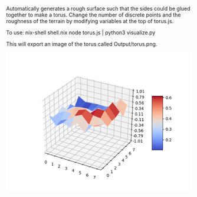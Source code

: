 Automatically generates a rough surface such that the sides could be glued together to make a torus.
Change the number of discrete points and the roughness of the terrain by modifying variables at the top of torus.js.

To use:
 nix-shell shell.nix
 node torus.js | python3 visualize.py

This will export an image of the torus called Output/torus.png.

![Example Output](Output/torus-g8b4.png)

